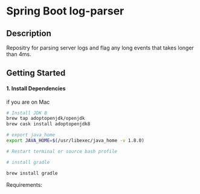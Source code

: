 # Spring Boot log-parser


## Description
Repositry for parsing server logs and flag any long events that takes longer than 4ms.

## Getting Started

#### 1. Install Dependencies

if you are on Mac

```sh
# Install JDK 8
brew tap adoptopenjdk/openjdk
brew cask install adoptopenjdk8

# export java_home
export JAVA_HOME=$(/usr/libexec/java_home -v 1.8.0)

# Restart terminal or source bash profile

# install gradle

brew install gradle

```
Requirements:
